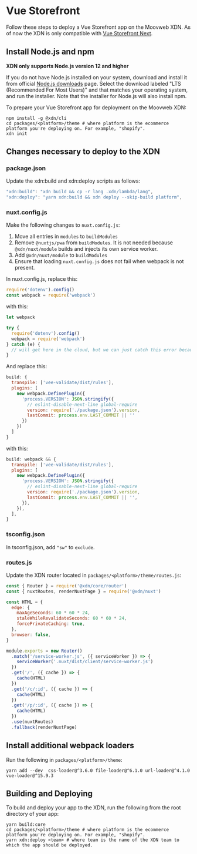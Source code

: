 # Vue Storefront

Follow these steps to deploy a Vue Storefront app on the Moovweb XDN. As of now the XDN is only compatible with [Vue Storefront Next](https://github.com/DivanteLTD/vue-storefront#about-vue-storefront-next).

## Install Node.js and npm

**XDN only supports Node.js version 12 and higher**

If you do not have Node.js installed on your system, download and install it from official [Node.js downloads](https://nodejs.org/en/download/) page. Select the download labeled "LTS (Recommended For Most Users)" and that matches your operating system, and run the installer. Note that the installer for Node.js will also install npm.

To prepare your Vue Storefront app for deployment on the Moovweb XDN:

```
npm install -g @xdn/cli
cd packages/<platform>/theme # where platform is the ecommerce platform you're deploying on. For example, "shopify".
xdn init
```

## Changes necessary to deploy to the XDN

### package.json

Update the xdn:build and xdn:deploy scripts as follows:

```js
"xdn:build": "xdn build && cp -r lang .xdn/lambda/lang",
"xdn:deploy": "yarn xdn:build && xdn deploy --skip-build platform",
```

### nuxt.config.js

Make the following changes to `nuxt.config.js`:

1. Move all entries in `modules` to `buildModules`
2. Remove `@nuxtjs/pwa` from `buildModules`. It is not needed because `@xdn/nuxt/module` builds and injects its own service worker.
3. Add `@xdn/nuxt/module` to `buildModules`
4. Ensure that loading `nuxt.config.js` does not fail when webpack is not present.

In nuxt.config.js, replace this:

```js
require('dotenv').config()
const webpack = require('webpack')
```

with this:

```js
let webpack

try {
  require('dotenv').config()
  webpack = require('webpack')
} catch (e) {
  // will get here in the cloud, but we can just catch this error because webpack is only needed during the build phase
}
```

And replace this:

```js
build: {
  transpile: ['vee-validate/dist/rules'],
  plugins: [
    new webpack.DefinePlugin({
      'process.VERSION': JSON.stringify({
        // eslint-disable-next-line global-require
        version: require('./package.json').version,
        lastCommit: process.env.LAST_COMMIT || ''
      })
    })
  ]
}
```

with this:

```js
build: webpack && {
  transpile: ['vee-validate/dist/rules'],
  plugins: [
    new webpack.DefinePlugin({
      'process.VERSION': JSON.stringify({
        // eslint-disable-next-line global-require
        version: require('./package.json').version,
        lastCommit: process.env.LAST_COMMIT || '',
      }),
    }),
  ],
}
```

### tsconfig.json

In tsconfig.json, add `"sw"` to `exclude`.

### routes.js

Update the XDN router located in `packages/<platform>/theme/routes.js`:

```js
const { Router } = require('@xdn/core/router')
const { nuxtRoutes, renderNuxtPage } = require('@xdn/nuxt')

const HTML = {
  edge: {
    maxAgeSeconds: 60 * 60 * 24,
    staleWhileRevalidateSeconds: 60 * 60 * 24,
    forcePrivateCaching: true,
  },
  browser: false,
}

module.exports = new Router()
  .match('/service-worker.js', ({ serviceWorker }) => {
    serviceWorker('.nuxt/dist/client/service-worker.js')
  })
  .get('/', ({ cache }) => {
    cache(HTML)
  })
  .get('/c/:id', ({ cache }) => {
    cache(HTML)
  })
  .get('/p/:id', ({ cache }) => {
    cache(HTML)
  })
  .use(nuxtRoutes)
  .fallback(renderNuxtPage)
```

## Install additional webpack loaders

Run the following in `packages/<platform>/theme`:

```
yarn add --dev  css-loader@^3.6.0 file-loader@^6.1.0 url-loader@^4.1.0 vue-loader@^15.9.3
```

## Building and Deploying

To build and deploy your app to the XDN, run the following from the root directory of your app:

```
yarn build:core
cd packages/<platform>/theme # where platform is the ecommerce platform you're deploying on. For example, "shopify".
yarn xdn:deploy <team> # where team is the name of the XDN team to which the app should be deployed.
```
